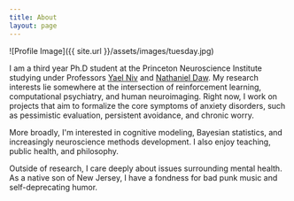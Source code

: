 ```yaml
---
title: About
layout: page
---
```

![Profile Image]({{ site.url }}/assets/images/tuesday.jpg)

<p>I am a third year Ph.D student at the Princeton Neuroscience Institute studying under Professors <a href="https://www.princeton.edu/~nivlab/">Yael Niv</a> and <a href="https://dawlab.princeton.edu/">Nathaniel Daw</a>. My research interests lie somewhere at the intersection of reinforcement learning, computational psychiatry, and human neuroimaging. Right now, I work on projects that aim to formalize the core symptoms of anxiety disorders, such as pessimistic evaluation, persistent avoidance, and chronic worry.</p>

<p>More broadly, I'm interested in cognitive modeling, Bayesian statistics, and increasingly neuroscience methods development. I also enjoy teaching, public health, and philosophy.</p>

<p>Outside of research, I care deeply about issues surrounding mental health. As a native son of New Jersey, I have a fondness for bad punk music and self-deprecating humor.</p>
